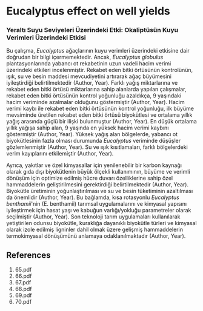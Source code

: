 # Eucalyptus effect on well yields

### Yeraltı Suyu Seviyeleri Üzerindeki Etki: Okaliptüsün Kuyu Verimleri Üzerindeki Etkisi

Bu çalışma, *Eucalyptus* ağaçlarının kuyu verimleri üzerindeki etkisine dair doğrudan bir bilgi içermemektedir. Ancak, *Eucalyptus globulus* plantasyonlarında yabancı ot rekabetinin uzun vadeli hacim verimi üzerindeki etkileri incelenmiştir. Rekabet eden bitki örtüsünün kontrolünün, ışık, su ve besin maddesi mevcudiyetini artırarak ağaç büyümesini iyileştirdiği belirtilmektedir (Author, Year). Farklı yağış miktarlarına ve rekabet eden bitki örtüsü miktarlarına sahip alanlarda yapılan çalışmalar, rekabet eden bitki örtüsünün kontrol yoğunluğu azaldıkça, 9 yaşındaki hacim veriminde azalmalar olduğunu göstermiştir (Author, Year). Hacim verimi kaybı ile rekabet eden bitki örtüsünün kontrol yoğunluğu, ilk büyüme mevsiminde üretilen rekabet eden bitki örtüsü biyokütlesi ve ortalama yıllık yağış arasında güçlü bir ilişki bulunmuştur (Author, Year). En düşük ortalama yıllık yağışa sahip alan, 9 yaşında en yüksek hacim verimi kaybını göstermiştir (Author, Year). Yüksek yağış alan bölgelerde, yabancı ot biyokütlesinin fazla olması durumunda *Eucalyptus* veriminde düşüşler gözlemlenmiştir (Author, Year). Su ve ışık kısıtlamaları, farklı bölgelerdeki verim kayıplarını etkilemiştir (Author, Year).

Ayrıca, yakıtlar ve özel kimyasallar için yenilenebilir bir karbon kaynağı olarak gıda dışı biyokütlenin büyük ölçekli kullanımının, büyüme ve verimli dönüşüm için optimize edilmiş hücre duvarı özelliklerine sahip özel hammaddelerin geliştirilmesini gerektirdiği belirtilmektedir (Author, Year). Biyokütle üretiminin yoğunlaştırılması ve su ve besin tüketiminin azaltılması da önemlidir (Author, Year). Bu bağlamda, kısa rotasyonlu *Eucalyptus benthamii*'nin (E. benthamii) tarımsal uygulamalarını ve kimyasal yapısını iyileştirmek için hasat yaşı ve kabuğun varlığı/yokluğu parametreler olarak seçilmiştir (Author, Year). Son teknoloji tarım uygulamaları kullanılarak yetiştirilen odunsu biyokütle, kuraklığa dayanıklı biyokütle türleri ve kimyasal olarak izole edilmiş ligninler dahil olmak üzere gelişmiş hammaddelerin termokimyasal dönüşümünü anlamaya odaklanılmaktadır (Author, Year).


## References

1. 65.pdf
2. 66.pdf
3. 67.pdf
4. 68.pdf
5. 69.pdf
6. 70.pdf
